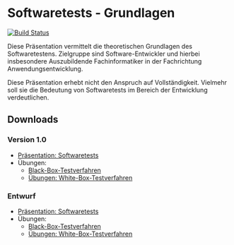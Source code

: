 # Softwaretests - Grundlagen

[![Build Status](https://travis-ci.com/mflingelli/Softwaretests-Grundlagen.svg?branch=master)](https://app.travis-ci.com/github/mflingelli/Softwaretests-Grundlagen)

Diese Präsentation vermittelt die theoretischen Grundlagen des Softwaretestens. Zielgruppe sind Software-Entwickler und hierbei insbesondere Auszubildende Fachinformatiker in der Fachrichtung Anwendungsentwicklung.

Diese Präsentation erhebt nicht den Anspruch auf Vollständigkeit. Vielmehr soll sie die Bedeutung von Softwaretests im Bereich der Entwicklung verdeutlichen.

## Downloads

### Version 1.0

* [Präsentation: Softwaretests](https://github.com/mflingelli/Softwaretests-Grundlagen/releases/download/v1.0/Softwaretests.pdf)
* Übungen:
    * [Black-Box-Testverfahren](https://github.com/mflingelli/Softwaretests-Grundlagen/releases/download/v1.0/BlackBoxTestverfahren.pdf)
    * [Übungen: White-Box-Testverfahren](https://github.com/mflingelli/Softwaretests-Grundlagen/releases/download/v1.0/WhiteBoxTestverfahren.pdf)


### Entwurf

* [Präsentation: Softwaretests](https://github.com/mflingelli/Softwaretests-Grundlagen/releases/download/Entwurf/Softwaretests.pdf)
* Übungen:
    * [Black-Box-Testverfahren](https://github.com/mflingelli/Softwaretests-Grundlagen/releases/download/Entwurf/BlackBoxTestverfahren.pdf)
    * [Übungen: White-Box-Testverfahren](https://github.com/mflingelli/Softwaretests-Grundlagen/releases/download/Entwurf/WhiteBoxTestverfahren.pdf)
